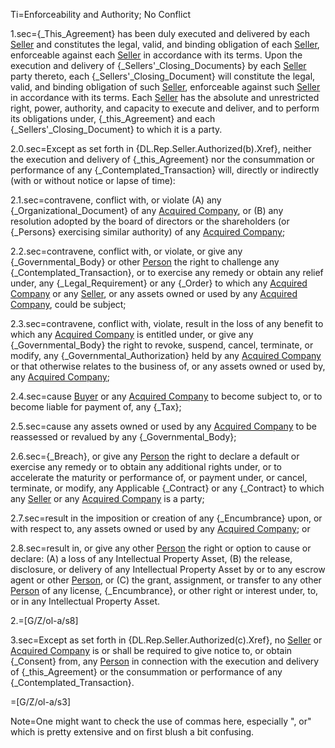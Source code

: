 Ti=Enforceability and Authority; No Conflict

1.sec={_This_Agreement} has been duly executed and delivered by each <a href="#SPA.Def.Seller(s).Def" class="definedterm">Seller</a> and constitutes the legal, valid, and binding obligation of each <a href="#SPA.Def.Seller(s).Def" class="definedterm">Seller</a>, enforceable against each <a href="#SPA.Def.Seller(s).Def" class="definedterm">Seller</a> in accordance with its terms.  Upon the execution and delivery of {_Sellers'_Closing_Documents} by each <a href="#SPA.Def.Seller(s).Def" class="definedterm">Seller</a> party thereto, each {_Sellers'_Closing_Document} will constitute the legal, valid, and binding obligation of such <a href="#SPA.Def.Seller(s).Def" class="definedterm">Seller</a>, enforceable against such <a href="#SPA.Def.Seller(s).Def" class="definedterm">Seller</a> in accordance with its terms.  Each <a href="#SPA.Def.Seller(s).Def" class="definedterm">Seller</a> has the absolute and unrestricted right, power, authority, and capacity to execute and deliver, and to perform its obligations under, {_this_Agreement} and each {_Sellers'_Closing_Document} to which it is a party.

2.0.sec=Except as set forth in {DL.Rep.Seller.Authorized(b).Xref}, neither the execution and delivery of {_this_Agreement} nor the consummation or performance of any {_Contemplated_Transaction} will, directly or indirectly (with or without notice or lapse of time):

2.1.sec=contravene, conflict with, or violate (A) any {_Organizational_Document} of any <a href="#SPA.Def.Acquired_Companies.Def" class="definedterm">Acquired Company</a>, or (B) any resolution adopted by the board of directors or the shareholders (or {_Persons} exercising similar authority) of any <a href="#SPA.Def.Acquired_Companies.Def" class="definedterm">Acquired Company</a>;

2.2.sec=contravene, conflict with, or violate, or give any {_Governmental_Body} or other <a href="#SPA.Def.Person.Def" class="definedterm">Person</a> the right to challenge any {_Contemplated_Transaction}, or to exercise any remedy or obtain any relief under, any {_Legal_Requirement} or any {_Order} to which any <a href="#SPA.Def.Acquired_Companies.Def" class="definedterm">Acquired Company</a> or any <a href="#SPA.Def.Seller(s).Def" class="definedterm">Seller</a>, or any assets owned or used by any <a href="#SPA.Def.Acquired_Companies.Def" class="definedterm">Acquired Company</a>, could be subject;

2.3.sec=contravene, conflict with, violate, result in the loss of any benefit to which any <a href="#SPA.Def.Acquired_Companies.Def" class="definedterm">Acquired Company</a> is entitled under, or give any {_Governmental_Body} the right to revoke, suspend, cancel, terminate, or modify, any {_Governmental_Authorization} held by any <a href="#SPA.Def.Acquired_Companies.Def" class="definedterm">Acquired Company</a> or that otherwise relates to the business of, or any assets owned or used by, any <a href="#SPA.Def.Acquired_Companies.Def" class="definedterm">Acquired Company</a>;

2.4.sec=cause <a href="#SPA.Def.Buyer.Def" class="definedterm">Buyer</a> or any <a href="#SPA.Def.Acquired_Companies.Def" class="definedterm">Acquired Company</a> to become subject to, or to become liable for payment of, any {_Tax};

2.5.sec=cause any assets owned or used by any <a href="#SPA.Def.Acquired_Companies.Def" class="definedterm">Acquired Company</a> to be reassessed or revalued by any {_Governmental_Body};

2.6.sec={_Breach}, or give any <a href="#SPA.Def.Person.Def" class="definedterm">Person</a> the right to declare a default or exercise any remedy or to obtain any additional rights under, or to accelerate the maturity or performance of, or payment under, or cancel, terminate, or modify, any Applicable {_Contract} or any {_Contract} to which any <a href="#SPA.Def.Seller(s).Def" class="definedterm">Seller</a> or any <a href="#SPA.Def.Acquired_Companies.Def" class="definedterm">Acquired Company</a> is a party;

2.7.sec=result in the imposition or creation of any {_Encumbrance} upon, or with respect to, any assets owned or used by any <a href="#SPA.Def.Acquired_Companies.Def" class="definedterm">Acquired Company</a>; or

2.8.sec=result in, or give any other <a href="#SPA.Def.Person.Def" class="definedterm">Person</a> the right or option to cause or declare:  (A) a loss of any Intellectual Property Asset, (B) the release, disclosure, or delivery of any Intellectual Property Asset by or to any escrow agent or other <a href="#SPA.Def.Person.Def" class="definedterm">Person</a>, or (C) the grant, assignment, or transfer to any other <a href="#SPA.Def.Person.Def" class="definedterm">Person</a> of any license, {_Encumbrance}, or other right or interest under, to, or in any Intellectual Property Asset.

2.=[G/Z/ol-a/s8]

3.sec=Except as set forth in {DL.Rep.Seller.Authorized(c).Xref}, no <a href="#SPA.Def.Seller(s).Def" class="definedterm">Seller</a> or <a href="#SPA.Def.Acquired_Companies.Def" class="definedterm">Acquired Company</a> is or shall be required to give notice to, or obtain {_Consent} from, any <a href="#SPA.Def.Person.Def" class="definedterm">Person</a> in connection with the execution and delivery of {_this_Agreement} or the consummation or performance of any {_Contemplated_Transaction}.

=[G/Z/ol-a/s3]

Note=One might want to check the use of commas here, especially ", or" which is pretty extensive and on first blush a bit confusing.
